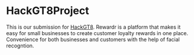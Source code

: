 # HackGT8Project

This is our submission for [HackGT8](https://devpost.com/software/rewardr). Rewardr is a platform that makes it easy for small businesses to create customer loyalty rewards in one place. Convenience for both businesses and customers with the help of facial recogntion.
